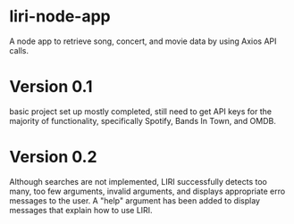 # liri-node-app
A node app to retrieve song, concert, and movie data by using Axios API calls.

# Version 0.1 
basic project set up mostly completed, still need to get API keys for the majority of functionality, specifically Spotify, Bands In Town, and OMDB.

# Version 0.2
Although searches are not implemented, LIRI successfully detects too many, too few arguments, invalid arguments, and displays appropriate erro messages to the user.
A "help" argument has been added to display messages that explain how to use LIRI.
